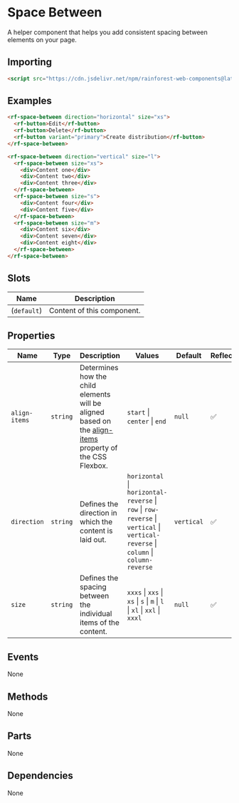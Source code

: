 # Space Between

A helper component that helps you add consistent spacing between elements on your page.

## Importing

``` html
<script src="https://cdn.jsdelivr.net/npm/rainforest-web-components@latest/components/space-between.js" type="module"></script>
```

## Examples

``` html
<rf-space-between direction="horizontal" size="xs">
  <rf-button>Edit</rf-button>
  <rf-button>Delete</rf-button>      
  <rf-button variant="primary">Create distribution</rf-button>      
</rf-space-between>

<rf-space-between direction="vertical" size="l">
  <rf-space-between size="xs">
    <div>Content one</div>
    <div>Content two</div>
    <div>Content three</div>                
  </rf-space-between>
  <rf-space-between size="s">
    <div>Content four</div>
    <div>Content five</div>
  </rf-space-between>      
  <rf-space-between size="m">
    <div>Content six</div>
    <div>Content seven</div>
    <div>Content eight</div>                
  </rf-space-between>      
</rf-space-between>
```

## Slots

| Name | Description |
| --- | --- |
| (`default`) | Content of this component. |

## Properties

| Name | Type | Description | Values | Default | Reflects |
| --- | --- | --- | --- | --- | --- |
| `align-items` | `string` | Determines how the child elements will be aligned based on the [align-items](https://developer.mozilla.org/en-US/docs/Web/CSS/align-items)  property of the CSS Flexbox. | `start` \| `center` \| `end` | `null` | ✅ |
| `direction` | `string` | Defines the direction in which the content is laid out. | `horizontal` \| `horizontal-reverse` \| `row` \| `row-reverse` \| `vertical` \| `vertical-reverse` \| `column` \| `column-reverse` | `vertical` | ✅ |
| `size` | `string` | Defines the spacing between the individual items of the content. | `xxxs` \| `xxs` \| `xs` \| `s` \| `m` \| `l` \| `xl` \| `xxl` \| `xxxl` | `null` | ✅ |

## Events

None

## Methods

None

## Parts

None

## Dependencies

None
